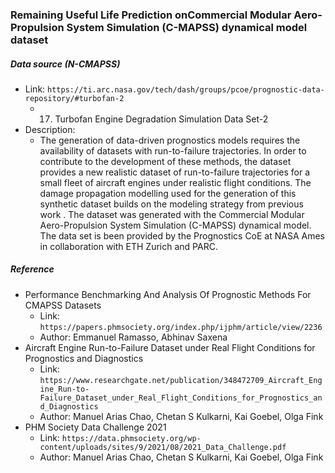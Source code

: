### Remaining Useful Life Prediction onCommercial Modular Aero-Propulsion System Simulation (C-MAPSS) dynamical model dataset

##### Data source (N-CMAPSS)
- Link: ```https://ti.arc.nasa.gov/tech/dash/groups/pcoe/prognostic-data-repository/#turbofan-2```
  - 17. Turbofan Engine Degradation Simulation Data Set-2
- Description: 
  - The generation of data-driven prognostics models requires the availability of datasets with run-to-failure trajectories. In order to contribute to the development of these methods, the dataset provides a new realistic dataset of run-to-failure trajectories for a small fleet of aircraft engines under realistic flight conditions. The damage propagation modelling used for the generation of this synthetic dataset builds on the modeling strategy from previous work . The dataset was generated with the Commercial Modular Aero-Propulsion System Simulation (C-MAPSS) dynamical model. The data set is been provided by the Prognostics CoE at NASA Ames in collaboration with ETH Zurich and PARC.
 
 ##### Reference
- Performance Benchmarking And Analysis Of Prognostic Methods For CMAPSS Datasets
  - Link: ```https://papers.phmsociety.org/index.php/ijphm/article/view/2236```
  - Author: Emmanuel Ramasso, Abhinav Saxena
- Aircraft Engine Run-to-Failure Dataset under Real Flight Conditions for Prognostics and Diagnostics
  - Link: ```https://www.researchgate.net/publication/348472709_Aircraft_Engine_Run-to-Failure_Dataset_under_Real_Flight_Conditions_for_Prognostics_and_Diagnostics```
  - Author: Manuel Arias Chao, Chetan S Kulkarni, Kai Goebel, Olga Fink
- PHM Society Data Challenge 2021
  - Link: ```https://data.phmsociety.org/wp-content/uploads/sites/9/2021/08/2021_Data_Challenge.pdf```
  - Author: Manuel Arias Chao, Chetan S Kulkarni, Kai Goebel, Olga Fink

